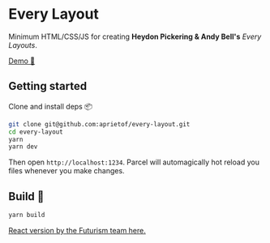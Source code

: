 # Every Layout

Minimum HTML/CSS/JS for creating **Heydon Pickering & Andy Bell's** _Every Layouts_.

[Demo 🚀](https://every-layout-basic.netlify.app/)

## Getting started

Clone and install deps 📦

```bash
git clone git@github.com:aprietof/every-layout.git
cd every-layout
yarn
yarn dev
```

Then open `http://localhost:1234`. Parcel will automagically hot reload you files whenever you make
changes.

## Build 👷‍

```bash
yarn build
```

[React version by the Futurism team here.](https://www.npmjs.com/package/react-every-layout)
